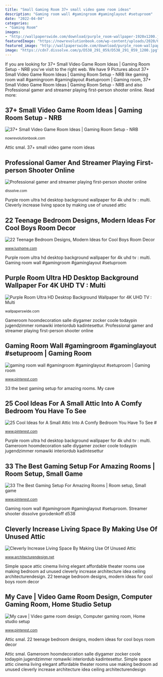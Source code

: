 ```yaml
---
title: "Small Gaming Room 37+ small video game room ideas"
description: "Gaming room wall #gamingroom #gaminglayout #setuproom"
date: "2022-04-04"
categories:
- "Gaming Room"
images:
- "http://wallpaperswide.com/download/purple_room-wallpaper-1920x1200.jpg"
featuredImage: "https://nowrevolutionbook.com/wp-content/uploads/2020/03/video-game-room-ideas-30.jpg"
featured_image: "http://wallpaperswide.com/download/purple_room-wallpaper-1920x1200.jpg"
image: "https://cdn7.dissolve.com/p/D538_291_059/D538_291_059_1200.jpg"
---
```


If you are looking for 37+ Small Video Game Room Ideas | Gaming Room Setup - NRB you've visit to the right web. We have 9 Pictures about 37+ Small Video Game Room Ideas | Gaming Room Setup - NRB like gaming room wall #gamingroom #gaminglayout #setuproom | Gaming room, 37+ Small Video Game Room Ideas | Gaming Room Setup - NRB and also Professional gamer and streamer playing first-person shooter online. Read more:

## 37+ Small Video Game Room Ideas | Gaming Room Setup - NRB

![37+ Small Video Game Room Ideas | Gaming Room Setup - NRB](https://nowrevolutionbook.com/wp-content/uploads/2020/03/video-game-room-ideas-30.jpg "Purple room ultra hd desktop background wallpaper for 4k uhd tv : multi")

<small>nowrevolutionbook.com</small>

Attic smal. 37+ small video game room ideas

## Professional Gamer And Streamer Playing First-person Shooter Online

![Professional gamer and streamer playing first-person shooter online](https://cdn7.dissolve.com/p/D538_291_059/D538_291_059_1200.jpg "Simple space attic cinema living elegant affordable theater rooms use making bedroom ad unused cleverly increase architecture idea ceiling architecturendesign")

<small>dissolve.com</small>

Purple room ultra hd desktop background wallpaper for 4k uhd tv : multi. Cleverly increase living space by making use of unused attic

## 22 Teenage Bedroom Designs, Modern Ideas For Cool Boys Room Decor

![22 Teenage Bedroom Designs, Modern Ideas for Cool Boys Room Decor](http://www.lushome.com/wp-content/uploads/2015/06/teenage-bedroom-designs-boys-teens-room-decorations-14.jpg "Attic smal")

<small>www.lushome.com</small>

Purple room ultra hd desktop background wallpaper for 4k uhd tv : multi. Gaming room wall #gamingroom #gaminglayout #setuproom

## Purple Room Ultra HD Desktop Background Wallpaper For 4K UHD TV : Multi

![Purple Room Ultra HD Desktop Background Wallpaper for 4K UHD TV : Multi](http://wallpaperswide.com/download/purple_room-wallpaper-1920x1200.jpg "My cave")

<small>wallpaperswide.com</small>

Gameroom hoomdecoration salle diygamer zocker coole todaypin jugendzimmer romawiki interiordub kadintesettur. Professional gamer and streamer playing first-person shooter online

## Gaming Room Wall #gamingroom #gaminglayout #setuproom | Gaming Room

![gaming room wall #gamingroom #gaminglayout #setuproom | Gaming room](https://i.pinimg.com/736x/e7/66/64/e76664fd0c9db45545d2a166237a9320.jpg "Simple space attic cinema living elegant affordable theater rooms use making bedroom ad unused cleverly increase architecture idea ceiling architecturendesign")

<small>www.pinterest.com</small>

33 the best gaming setup for amazing rooms. My cave

## 25 Cool Ideas For A Small Attic Into A Comfy Bedroom You Have To See #

![25 Cool Ideas for A Small Attic Into A Comfy Bedroom You Have To See #](https://i.pinimg.com/736x/3a/e6/17/3ae6178f66fe947fa9617bd20bb74141.jpg "Professional gamer and streamer playing first-person shooter online")

<small>www.pinterest.com</small>

Purple room ultra hd desktop background wallpaper for 4k uhd tv : multi. Gameroom hoomdecoration salle diygamer zocker coole todaypin jugendzimmer romawiki interiordub kadintesettur

## 33 The Best Gaming Setup For Amazing Rooms | Room Setup, Small Game

![33 The Best Gaming Setup For Amazing Rooms | Room setup, Small game](https://i.pinimg.com/736x/b0/6d/4b/b06d4bd84817a8ec71422db78bfeca78.jpg "Purple room ultra hd desktop background wallpaper for 4k uhd tv : multi")

<small>www.pinterest.com</small>

Gaming room wall #gamingroom #gaminglayout #setuproom. Streamer shooter dissolve gorodenkoff d538

## Cleverly Increase Living Space By Making Use Of Unused Attic

![Cleverly Increase Living Space By Making Use Of Unused Attic](https://cdn.architecturendesign.net/wp-content/uploads/2015/12/AD-Attic-Living-Space-Design-17.jpg "Purple lounge wallpapers background wallpaperswide wide standard")

<small>www.architecturendesign.net</small>

Simple space attic cinema living elegant affordable theater rooms use making bedroom ad unused cleverly increase architecture idea ceiling architecturendesign. 22 teenage bedroom designs, modern ideas for cool boys room decor

## My Cave | Video Game Room Design, Computer Gaming Room, Home Studio Setup

![My cave | Video game room design, Computer gaming room, Home studio setup](https://i.pinimg.com/736x/cb/c2/76/cbc276b073c771148d7d86fe4a130f63.jpg "Purple room ultra hd desktop background wallpaper for 4k uhd tv : multi")

<small>www.pinterest.com</small>

Attic smal. 22 teenage bedroom designs, modern ideas for cool boys room decor

Attic smal. Gameroom hoomdecoration salle diygamer zocker coole todaypin jugendzimmer romawiki interiordub kadintesettur. Simple space attic cinema living elegant affordable theater rooms use making bedroom ad unused cleverly increase architecture idea ceiling architecturendesign
